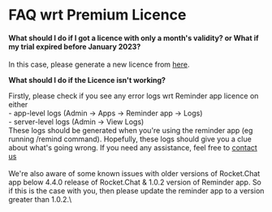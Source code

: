 # FAQ wrt Premium Licence

#### What should I do if I got a licence with only a month's validity? or What if my trial expired before January 2023?

In this case, please generate a new licence from [here](how-to-get-license-for-free-limited-time.md).



**What should I do if the Licence isn't working?**

Firstly, please check if you see any error logs wrt Reminder app licence on either \
\- app-level logs (Admin -> Apps -> Reminder app -> Logs)\
\- server-level logs (Admin -> View Logs)\
These logs should be generated when you're using the reminder app (eg running /remind command). Hopefully, these logs should give you a clue about what's going wrong. If you need any assistance, feel free to [contact us](../../contact-us.md)\
\
We're also aware of some known issues with older versions of Rocket.Chat app below 4.4.0 release of Rocket.Chat & 1.0.2 version of Reminder app. So if this is the case with you, then please update the reminder app to a version greater than 1.0.2.\
